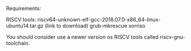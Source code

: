 Requirements:

RISCV tools: riscv64-unknown-elf-gcc-2018.07.0-x86_64-linux-ubuntu14.tar.gz (link to download)
grub-mkrescue
xorriso

You should consider use a newer version os RISCV tools called riscv-gnu-toolchain.